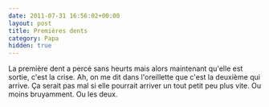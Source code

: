 ```yaml
---
date: 2011-07-31 16:56:02+00:00
layout: post
title: Premières dents
category: Papa
hidden: true
---
```


La première dent a percé sans heurts mais alors maintenant qu'elle est sortie, c'est la crise. Ah, on me dit dans l'oreillette que c'est la deuxième qui arrive. Ça serait pas mal si elle pourrait arriver un tout petit peu plus vite. Ou moins bruyamment. Ou les deux.
